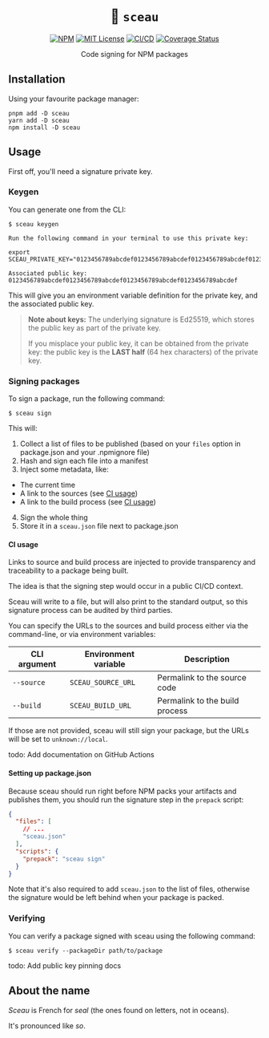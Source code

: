 <h1 align="center">🔏 <code>sceau</code></h1>

<div align="center">

[![NPM](https://img.shields.io/npm/v/sceau?color=red)](https://www.npmjs.com/package/sceau)
[![MIT License](https://img.shields.io/github/license/47ng/sceau.svg?color=blue)](https://github.com/47ng/sceau/blob/next/LICENSE)
[![CI/CD](https://github.com/47ng/sceau/workflows/CI%2FCD/badge.svg?branch=next)](https://github.com/47ng/sceau/actions)
[![Coverage Status](https://coveralls.io/repos/github/47ng/sceau/badge.svg?branch=next)](https://coveralls.io/github/47ng/sceau?branch=next)

</div>

<p align="center">
  Code signing for NPM packages
</p>

## Installation

Using your favourite package manager:

```
pnpm add -D sceau
yarn add -D sceau
npm install -D sceau
```

## Usage

First off, you'll need a signature private key.

### Keygen

You can generate one from the CLI:

```shell
$ sceau keygen

Run the following command in your terminal to use this private key:

export SCEAU_PRIVATE_KEY="0123456789abcdef0123456789abcdef0123456789abcdef0123456789abcdef0123456789abcdef0123456789abcdef0123456789abcdef0123456789abcdef"

Associated public key:
0123456789abcdef0123456789abcdef0123456789abcdef0123456789abcdef
```

This will give you an environment variable definition for the private key,
and the associated public key.

> **Note about keys:**
> The underlying signature is Ed25519, which stores the public key as part of
> the private key.
>
> If you misplace your public key, it can be obtained from the private key:
> the public key is the **LAST half** (64 hex characters) of the private key.

### Signing packages

To sign a package, run the following command:

```shell
$ sceau sign
```

This will:

1. Collect a list of files to be published (based on your `files` option in package.json and your .npmignore file)
2. Hash and sign each file into a manifest
3. Inject some metadata, like:

- The current time
- A link to the sources (see [CI usage](#ci-usage))
- A link to the build process (see [CI usage](#ci-usage))

4. Sign the whole thing
5. Store it in a `sceau.json` file next to package.json

#### CI usage

Links to source and build process are injected to provide transparency and
traceability to a package being built.

The idea is that the signing step would occur in a public CI/CD context.

Sceau will write to a file, but will also print to the standard output, so this
signature process can be audited by third parties.

You can specify the URLs to the sources and build process either via the command-line,
or via environment variables:

| CLI argument | Environment variable | Description                    |
| ------------ | -------------------- | ------------------------------ |
| `--source`   | `SCEAU_SOURCE_URL`   | Permalink to the source code   |
| `--build`    | `SCEAU_BUILD_URL`    | Permalink to the build process |

If those are not provided, sceau will still sign your package, but the URLs
will be set to `unknown://local`.

todo: Add documentation on GitHub Actions

#### Setting up package.json

Because sceau should run right before NPM packs your artifacts and publishes them,
you should run the signature step in the `prepack` script:

```json
{
  "files": [
    // ...
    "sceau.json"
  ],
  "scripts": {
    "prepack": "sceau sign"
  }
}
```

Note that it's also required to add `sceau.json` to the list of files, otherwise
the signature would be left behind when your package is packed.

### Verifying

You can verify a package signed with sceau using the following command:

```shell
$ sceau verify --packageDir path/to/package
```

todo: Add public key pinning docs

## About the name

_Sceau_ is French for _seal_ (the ones found on letters, not in oceans).

It's pronounced like _so_.
